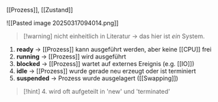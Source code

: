 [[Prozess]], [[Zustand]]

![[Pasted image 20250317094014.png]]

> [!warning] nicht einheitlich in Literatur -> das hier ist _ein_ System.

1. **ready** -> [[Prozess]] kann ausgeführt werden, aber keine [[CPU]] frei
2. **running** -> [[Prozess]] wird ausgeführt
3. **blocked** -> [[Prozess]] wartet auf externes Ereignis (e.g. [[IO]])
4. **idle** -> [[Prozess]] wurde gerade neu erzeugt oder ist terminiert
5. **suspended** -> Prozess wurde ausgelagert ([[Swapping]])

> [!hint] 4\. wird oft aufgeteilt in 'new' und 'terminated'
